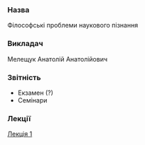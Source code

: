 ### Назва
Філософські проблеми наукового пізнання

### Викладач
Мелещук Анатолій Анатолійович

### Звітність
 - Екзамен (?)
 - Семінари
 

### Лекції

[Лекція 1](./lection1.md)